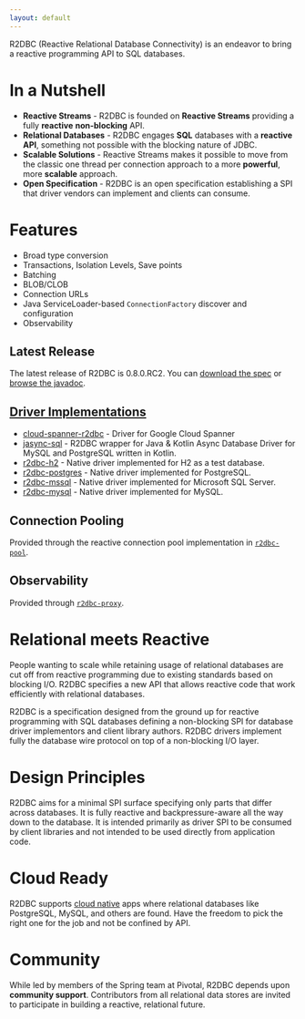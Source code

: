 ```yaml
---
layout: default
---
```


R2DBC (Reactive Relational Database Connectivity) is an endeavor to bring a reactive programming API to SQL databases.

# In a Nutshell

* **Reactive Streams** - R2DBC is founded on **Reactive Streams** providing a fully **reactive** **non-blocking** API.
* **Relational Databases** - R2DBC engages **SQL** databases with a **reactive API**, something not possible with the blocking nature of JDBC.
* **Scalable Solutions** - Reactive Streams makes it possible to move from the classic one thread per connection approach to a more **powerful**, more **scalable** approach.
* **Open Specification** - R2DBC is an open specification establishing a SPI that driver vendors can implement and clients can consume.

# Features

* Broad type conversion
* Transactions, Isolation Levels, Save points
* Batching
* BLOB/CLOB
* Connection URLs
* Java ServiceLoader-based `ConnectionFactory` discover and configuration
* Observability

## Latest Release
The latest release of R2DBC is 0.8.0.RC2. You can [download the spec](/spec/0.8.0.RC2/spec/html/) or [browse the javadoc](/spec/0.8.0.RC2/api/).

## [Driver Implementations](/drivers/)

* [cloud-spanner-r2dbc](https://github.com/GoogleCloudPlatform/cloud-spanner-r2dbc) - Driver for Google Cloud Spanner
* [jasync-sql](https://github.com/jasync-sql/jasync-sql) - R2DBC wrapper for Java & Kotlin Async Database Driver for MySQL and PostgreSQL written in Kotlin.
* [r2dbc-h2](https://github.com/r2dbc/r2dbc-h2) - Native driver implemented for H2 as a test database.
* [r2dbc-postgres](https://github.com/r2dbc/r2dbc-postgresql) - Native driver implemented for PostgreSQL.
* [r2dbc-mssql](https://github.com/r2dbc/r2dbc-mssql) - Native driver implemented for Microsoft SQL Server.
* [r2dbc-mysql](https://github.com/mirromutth/r2dbc-mysql) - Native driver implemented for MySQL.

## Connection Pooling

Provided through the reactive connection pool implementation in [`r2dbc-pool`](https://github.com/r2dbc/r2dbc-pool).

## Observability

Provided through [`r2dbc-proxy`](https://github.com/r2dbc/r2dbc-proxy).

# Relational meets Reactive

People wanting to scale while retaining usage of relational databases are cut off from reactive programming due to existing standards based on blocking I/O. R2DBC specifies a new API that allows reactive code that work efficiently with relational databases.

R2DBC is a specification designed from the ground up for reactive programming with SQL databases defining a non-blocking SPI for database driver implementors and client library authors. R2DBC drivers implement fully the database wire protocol on top of a non-blocking I/O layer.

# Design Principles

R2DBC aims for a minimal SPI surface specifying only parts that differ across databases. It is fully reactive and backpressure-aware all the way down to the database. It is intended primarily as driver SPI to be consumed by client libraries and not intended to be used directly from application code.

# Cloud Ready

R2DBC supports [cloud native](https://pivotal.io/cloud-native) apps where relational databases like PostgreSQL, MySQL, and others are found. Have the freedom to pick the right one for the job and not be confined by API.

# Community

While led by members of the Spring team at Pivotal, R2DBC depends upon **community support**. Contributors from all relational data stores are invited to participate in building a reactive, relational future.


